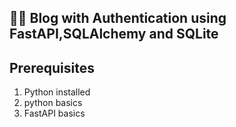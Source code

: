 ## 📔🔐	Blog with Authentication using FastAPI,SQLAlchemy and SQLite
## Prerequisites
1. Python installed
2. python basics
3. FastAPI basics

